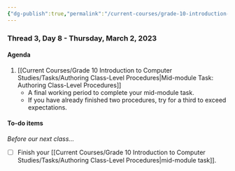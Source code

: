 ```yaml
---
{"dg-publish":true,"permalink":"/current-courses/grade-10-introduction-to-computer-studies/section-1/thread-3/day-8/","dgHomeLink":false}
---
```


### Thread 3, Day 8 - Thursday, March 2, 2023
#### Agenda

1. [[Current Courses/Grade 10 Introduction to Computer Studies/Tasks/Authoring Class-Level Procedures|Mid-module Task: Authoring Class-Level Procedures]]
	- A final working period to complete your mid-module task.
	- If you have already finished two procedures, try for a third to exceed expectations.

#### To-do items
*Before our next class...*

- [ ] Finish your [[Current Courses/Grade 10 Introduction to Computer Studies/Tasks/Authoring Class-Level Procedures|mid-module task]].